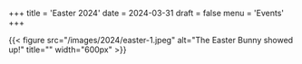 +++
title = 'Easter 2024'
date = 2024-03-31
draft = false
menu = 'Events'
+++

{{< figure src="/images/2024/easter-1.jpeg" alt="The Easter Bunny showed up!" title="" width="600px" >}}
